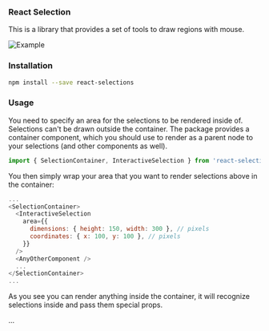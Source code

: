 ### React Selection

This is a library that provides a set of tools to draw regions with mouse.

![Example](https://image.ibb.co/mfodSJ/ezgif_com_gif_maker.gif "Example")

### Installation

```bash
npm install --save react-selections
```

### Usage

You need to specify an area for the selections to be rendered inside of. Selections can't be drawn outside the container. The package provides a container component, which you should use to render as a parent node to your selections (and other components as well).

```javascript
import { SelectionContainer, InteractiveSelection } from 'react-selections';
```

You then simply wrap your area that you want to render selections above in the container:

```javascript
...
<SelectionContainer>
  <InteractiveSelection
    area={{
      dimensions: { height: 150, width: 300 }, // pixels
      coordinates: { x: 100, y: 100 }, // pixels
    }}
  />
  <AnyOtherComponent />
  ...
</SelectionContainer>
...
```

As you see you can render anything inside the container, it will recognize selections inside and pass them special props.

...